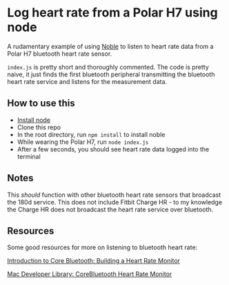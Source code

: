 # Log heart rate from a Polar H7 using node

A rudamentary example of using [Noble](https://github.com/sandeepmistry/noble) to listen to heart rate data from a Polar H7 bluetooth heart rate sensor.

`index.js` is pretty short and thoroughly commented. The code is pretty naive, it just finds the first bluetooth peripheral transmitting the bluetooth heart rate service and listens for the measurement data.

## How to use this

- [Install node](https://nodejs.org/en/download/)
- Clone this repo
- In the root directory, run `npm install` to install noble
- While wearing the Polar H7, run `node index.js`
- After a few seconds, you should see heart rate data logged into the terminal

## Notes
This _should_ function with other bluetooth heart rate sensors that broadcast the 180d service.
This does not include Fitbit Charge HR - to my knowledge the Charge HR does not broadcast the
heart rate service over bluetooth.


## Resources
Some good resources for more on listening to bluetooth heart rate:

[Introduction to Core Bluetooth: Building a Heart Rate Monitor](http://www.raywenderlich.com/52080/introduction-core-bluetooth-building-heart-rate-monitor)

[Mac Developer Library: CoreBluetooth Heart Rate Monitor](https://developer.apple.com/library/mac/samplecode/HeartRateMonitor/Introduction/Intro.html)
